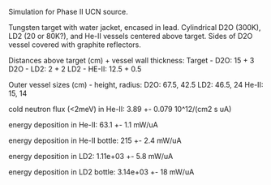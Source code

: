 Simulation for Phase II UCN source.

Tungsten target with water jacket, encased in lead.
Cylindrical D2O (300K), LD2 (20 or 80K?), and He-II vessels centered above target.
Sides of D2O vessel covered with graphite reflectors.

Distances above target (cm) + vessel wall thickness:
Target - D2O: 15 + 3
D2O - LD2: 2 + 2
LD2 - HE-II: 12.5 + 0.5

Outer vessel sizes (cm) - height, radius:
D2O: 67.5, 42.5
LD2: 46.5, 24
He-II: 15, 14

cold neutron flux (<2meV) in He-II:
3.89 +- 0.079 10^12/(cm2 s uA)

energy deposition in He-II:
63.1 +- 1.1 mW/uA

energy deposition in He-II bottle:
215 +- 2.4 mW/uA

energy deposition in LD2:
1.11e+03 +- 5.8 mW/uA

energy deposition in LD2 bottle:
3.14e+03 +- 18 mW/uA

